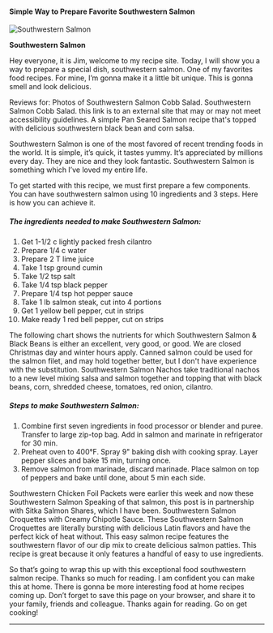             

#### Simple Way to Prepare Favorite Southwestern Salmon

![Southwestern Salmon](https://img-global.cpcdn.com/recipes/4f4faa0ada492110/751x532cq70/southwestern-salmon-recipe-main-photo.jpg)

**Southwestern Salmon**

Hey everyone, it is Jim, welcome to my recipe site. Today, I will show you a way to prepare a special dish, southwestern salmon. One of my favorites food recipes. For mine, I’m gonna make it a little bit unique. This is gonna smell and look delicious.

Reviews for: Photos of Southwestern Salmon Cobb Salad. Southwestern Salmon Cobb Salad. this link is to an external site that may or may not meet accessibility guidelines. A simple Pan Seared Salmon recipe that's topped with delicious southwestern black bean and corn salsa.

Southwestern Salmon is one of the most favored of recent trending foods in the world. It is simple, it’s quick, it tastes yummy. It’s appreciated by millions every day. They are nice and they look fantastic. Southwestern Salmon is something which I’ve loved my entire life.

To get started with this recipe, we must first prepare a few components. You can have southwestern salmon using 10 ingredients and 3 steps. Here is how you can achieve it.

##### The ingredients needed to make Southwestern Salmon:

1.  Get 1-1/2 c lightly packed fresh cilantro
2.  Prepare 1/4 c water
3.  Prepare 2 T lime juice
4.  Take 1 tsp ground cumin
5.  Take 1/2 tsp salt
6.  Take 1/4 tsp black pepper
7.  Prepare 1/4 tsp hot pepper sauce
8.  Take 1 lb salmon steak, cut into 4 portions
9.  Get 1 yellow bell pepper, cut in strips
10.  Make ready 1 red bell pepper, cut on strips

The following chart shows the nutrients for which Southwestern Salmon & Black Beans is either an excellent, very good, or good. We are closed Christmas day and winter hours apply. Canned salmon could be used for the salmon filet, and may hold together better, but I don't have experience with the substitution. Southwestern Salmon Nachos take traditional nachos to a new level mixing salsa and salmon together and topping that with black beans, corn, shredded cheese, tomatoes, red onion, cilantro.

##### Steps to make Southwestern Salmon:

1.  Combine first seven ingredients in food processor or blender and puree. Transfer to large zip-top bag. Add in salmon and marinate in refrigerator for 30 min.
2.  Preheat oven to 400°F. Spray 9" baking dish with cooking spray. Layer pepper slices and bake 15 min, turning once.
3.  Remove salmon from marinade, discard marinade. Place salmon on top of peppers and bake until done, about 5 min each side.

Southwestern Chicken Foil Packets were earlier this week and now these Southwestern Salmon Speaking of that salmon, this post is in partnership with Sitka Salmon Shares, which I have been. Southwestern Salmon Croquettes with Creamy Chipotle Sauce. These Southwestern Salmon Croquettes are literally bursting with delicious Latin flavors and have the perfect kick of heat without. This easy salmon recipe features the southwestern flavor of our dip mix to create delicious salmon patties. This recipe is great because it only features a handful of easy to use ingredients.

So that’s going to wrap this up with this exceptional food southwestern salmon recipe. Thanks so much for reading. I am confident you can make this at home. There is gonna be more interesting food at home recipes coming up. Don’t forget to save this page on your browser, and share it to your family, friends and colleague. Thanks again for reading. Go on get cooking!

* * *